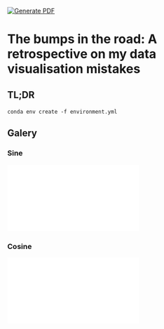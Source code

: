 [![Generate PDF](https://github.com/Kislovskiy/talks/actions/workflows/2023-pycon-de-python-pdf-workflow.yml/badge.svg?branch=2023-pycon-de)](https://github.com/Kislovskiy/talks/actions/workflows/2023-pycon-de-python-pdf-workflow.yml)
# The bumps in the road: A retrospective on my data visualisation mistakes

## TL;DR

```
conda env create -f environment.yml
```

## Galery

### Sine
![sine](results/sin.pdf)

### Cosine
![cosine](results/cos.pdf)

